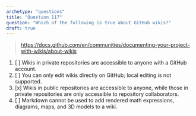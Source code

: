 ```yaml
---
archetype: "questions"
title: "Question 117"
question: "Which of the following is true about GitHub wikis?"
draft: true
---
```


> https://docs.github.com/en/communities/documenting-your-project-with-wikis/about-wikis

1. [ ] Wikis in private repositories are accessible to anyone with a GitHub account.
1. [ ] You can only edit wikis directly on GitHub; local editing is not supported.
1. [x] Wikis in public repositories are accessible to anyone, while those in private repositories are only accessible to repository collaborators.
1. [ ] Markdown cannot be used to add rendered math expressions, diagrams, maps, and 3D models to a wiki.
